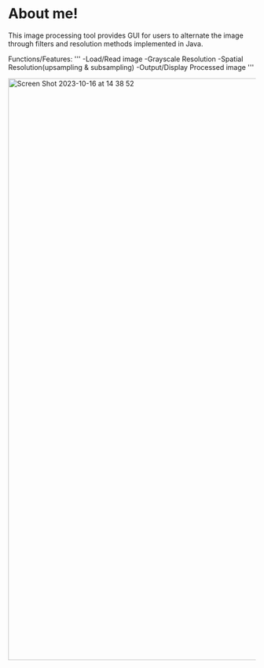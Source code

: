 # About me!

This image processing tool provides GUI for users to alternate the image through filters and resolution methods
implemented in Java.

Functions/Features:
'''
-Load/Read image
-Grayscale Resolution
-Spatial Resolution(upsampling & subsampling)
-Output/Display Processed image
'''

<img width="1186" alt="Screen Shot 2023-10-16 at 14 38 52" src="https://github.com/fanghua9853/Image-Processing/assets/42789126/71bb4282-e4e6-484e-a4bc-9debca1dd180">


